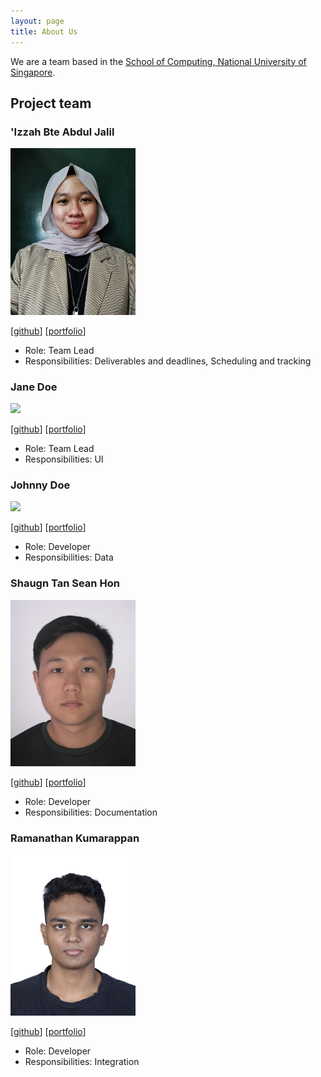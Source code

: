 ```yaml
---
layout: page
title: About Us
---
```


We are a team based in the [School of Computing, National University of Singapore](http://www.comp.nus.edu.sg).


## Project team

### 'Izzah Bte Abdul Jalil

<img src="images/izzahaj.png" width="200px">

[[github](https://github.com/izzahaj)]
[[portfolio](team/izzahaj.md)]

* Role: Team Lead
* Responsibilities: Deliverables and deadlines, Scheduling and tracking

### Jane Doe

<img src="images/johndoe.png" width="200px">

[[github](http://github.com/johndoe)]
[[portfolio](team/johndoe.md)]

* Role: Team Lead
* Responsibilities: UI

### Johnny Doe

<img src="images/johndoe.png" width="200px">

[[github](http://github.com/johndoe)] [[portfolio](team/johndoe.md)]

* Role: Developer
* Responsibilities: Data

### Shaugn Tan Sean Hon

<img src="images/shaugn.png" width="200px">

[[github](http://github.com/shogun187)]
[[portfolio](team/shogun187.md)]

* Role: Developer
* Responsibilities: Documentation

### Ramanathan Kumarappan

<img src="images/ramanathan0908.png" width="200px">

[[github](https://github.com/Ramanathan0908)]
[[portfolio](team/ramanathan0908.md)]

* Role: Developer
* Responsibilities: Integration
